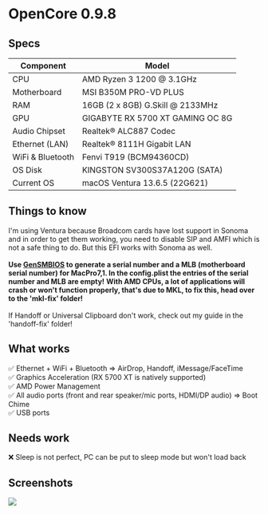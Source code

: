 # OpenCore 0.9.8
## Specs
| **Component**    | **Model**                         |
| ---------------- | --------------------------------- |
| CPU              | AMD Ryzen 3 1200 @ 3.1GHz         |
| Motherboard      | MSI B350M PRO-VD PLUS             |
| RAM              | 16GB (2 x 8GB) G.Skill @ 2133MHz  |
| GPU              | GIGABYTE RX 5700 XT GAMING OC 8G  |
| Audio Chipset    | Realtek® ALC887 Codec             |
| Ethernet (LAN)   | Realtek® 8111H Gigabit LAN        |
| WiFi & Bluetooth | Fenvi T919 (BCM94360CD)           |
| OS Disk          | KINGSTON SV300S37A120G (SATA)     |
| Current OS       | macOS Ventura 13.6.5 (22G621)     |

## Things to know
I'm using Ventura because Broadcom cards have lost support in Sonoma and in order to get them working, you need to disable SIP and AMFI which is not a safe thing to do. But this EFI works with Sonoma as well.<br><br>
<b><strong>Use [GenSMBIOS](https://github.com/corpnewt/GenSMBIOS) to generate a serial number and a MLB (motherboard serial number) for MacPro7,1. In the config.plist the entries of the serial number and MLB are empty!</strong></b>
<b>With AMD CPUs, a lot of applications will crash or won't function properly, that's due to MKL, to fix this, head over to the 'mkl-fix' folder!</b><br><br>
If Handoff or Universal Clipboard don't work, check out my guide in the 'handoff-fix' folder!

## What works
✅ Ethernet + WiFi + Bluetooth => AirDrop, Handoff, iMessage/FaceTime <br>
✅ Graphics Acceleration (RX 5700 XT is natively supported)<br>
✅ AMD Power Management<br>
✅ All audio ports (front and rear speaker/mic ports, HDMI/DP audio) => Boot Chime<br>
✅ USB ports<br>

## Needs work
❌ Sleep is not perfect, PC can be put to sleep mode but won't load back

## Screenshots
![](https://media.discordapp.net/attachments/415562092138070018/1216536580202696754/Screenshot_2024-03-11_at_AM_12.35.11.png?ex=6600befa&is=65ee49fa&hm=92b0d28da5d740007b9d19d3778ab2d4aff1384a49383f8282010c8c2f924d34&=&format=webp&quality=lossless&width=1012&height=569)
